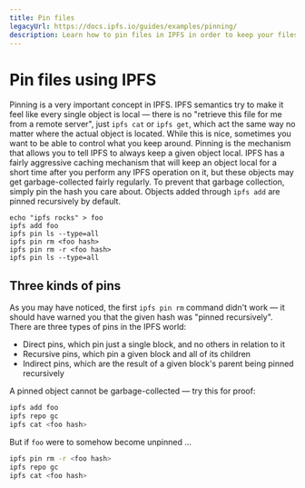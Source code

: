```yaml
---
title: Pin files
legacyUrl: https://docs.ipfs.io/guides/examples/pinning/
description: Learn how to pin files in IPFS in order to keep your files and other objects local.
---
```


# Pin files using IPFS

Pinning is a very important concept in IPFS. IPFS semantics try to make it feel like every single object is local — there is no "retrieve this file for me from a remote server", just `ipfs cat` or `ipfs get`, which act the same way no matter where the actual object is located. While this is nice, sometimes you want to be able to control what you keep around. Pinning is the mechanism that allows you to tell IPFS to always keep a given object local. IPFS has a fairly aggressive caching mechanism that will keep an object local for a short time after you perform any IPFS operation on it, but these objects may get garbage-collected fairly regularly. To prevent that garbage collection, simply pin the hash you care about. Objects added through `ipfs add` are pinned recursively by default.

```
echo "ipfs rocks" > foo
ipfs add foo
ipfs pin ls --type=all
ipfs pin rm <foo hash>
ipfs pin rm -r <foo hash>
ipfs pin ls --type=all
```

## Three kinds of pins

As you may have noticed, the first `ipfs pin rm` command didn't work — it should have warned you that the given hash was "pinned recursively". There are three types of pins in the IPFS world:

- Direct pins, which pin just a single block, and no others in relation to it
- Recursive pins, which pin a given block and all of its children
- Indirect pins, which are the result of a given block's parent being pinned recursively

A pinned object cannot be garbage-collected — try this for proof:

```bash
ipfs add foo
ipfs repo gc
ipfs cat <foo hash>
```

But if `foo` were to somehow become unpinned ...

```bash
ipfs pin rm -r <foo hash>
ipfs repo gc
ipfs cat <foo hash>
```

